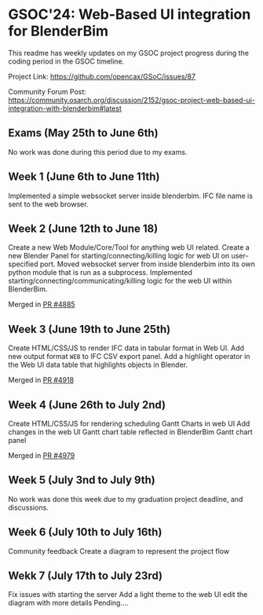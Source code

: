 # GSOC'24: Web-Based UI integration for BlenderBim

This readme has weekly updates on my GSOC project progress during the coding period in the GSOC timeline.

Project Link: https://github.com/opencax/GSoC/issues/87

Community Forum Post: https://community.osarch.org/discussion/2152/gsoc-project-web-based-ui-integration-with-blenderbim#latest

## Exams (May 25th to June 6th)

No work was done during this period due to my exams.

## Week 1 (June 6th to June 11th)

Implemented a simple websocket server inside blenderbim.
IFC file name is sent to the web browser.

## Week 2 (June 12th to June 18)

Create a new Web Module/Core/Tool for anything web UI related.
Create a new Blender Panel for starting/connecting/killing logic for web UI on user-specified port.
Moved websocket server from inside blenderbim into its own python module that is run as a subprocess.
Implemented starting/connecting/communicating/killing logic for the web UI within BlenderBim.

Merged in [PR #4885](https://github.com/IfcOpenShell/IfcOpenShell/pull/4885#issuecomment-2175543797)

## Week 3 (June 19th to June 25th)

Create HTML/CSS/JS to render IFC data in tabular format in Web UI.
Add new output format `WEB` to IFC CSV export panel.
Add a highlight operator in the Web UI data table that highlights objects in Blender.

Merged in [PR #4918](https://github.com/IfcOpenShell/IfcOpenShell/pull/4918)

## Week 4 (June 26th to July 2nd)

Create HTML/CSS/JS for rendering scheduling Gantt Charts in web UI
Add changes in the web UI Gantt chart table reflected in BlenderBim Gantt chart panel

Merged in [PR #4979](https://github.com/IfcOpenShell/IfcOpenShell/pull/4979)

## Week 5 (July 3nd to July 9th)

No work was done this week due to my graduation project deadline, and discussions.

## Week 6 (July 10th to July 16th)

Community feedback
Create a diagram to represent the project flow

## Wekk 7 (July 17th to July 23rd)

Fix issues with starting the server
Add a light theme to the web UI
edit the diagram with more details
Pending....
